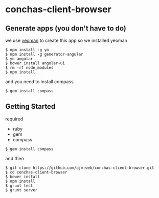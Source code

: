 conchas-client-browser
======================

## Generate apps (you don't have to do)

we use [yeoman](http://yeoman.io/) to create this app
so we installed yeoman 

```
$ npm install -g yo
$ npm install -g generator-angular
$ yo angular
$ bower install angular-ui
$ rm -rf node_modules
$ npm install
```

and you need to install compass
```
$ gem install compass
```

## Getting Started

required 
+ ruby
+ gem
+ compass
```
$ gem install compass
```

and then
```
$ git clone https://github.com/ajm-web/conchas-client-browser.git
$ cd conchas-client-browser
$ bower install
$ npm install
$ grunt test
$ grunt server
```